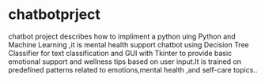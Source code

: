 # chatbotprject
chatbot project describes how to  impliment a python uing Python and Machine Learning  ,it is  mental health support chatbot using Decision Tree Classifier for text classification and GUI with Tkinter to provide basic emotional support and wellness tips based on user input.It is trained on predefined patterns related to emotions,mental health ,and self-care topics..
